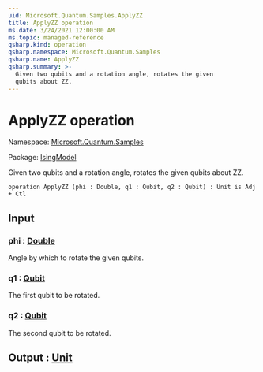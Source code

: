 ```yaml
---
uid: Microsoft.Quantum.Samples.ApplyZZ
title: ApplyZZ operation
ms.date: 3/24/2021 12:00:00 AM
ms.topic: managed-reference
qsharp.kind: operation
qsharp.namespace: Microsoft.Quantum.Samples
qsharp.name: ApplyZZ
qsharp.summary: >-
  Given two qubits and a rotation angle, rotates the given
  qubits about ZZ.
---
```


# ApplyZZ operation

Namespace: [Microsoft.Quantum.Samples](xref:Microsoft.Quantum.Samples)

Package: [IsingModel](https://nuget.org/packages/IsingModel)


Given two qubits and a rotation angle, rotates the givenqubits about ZZ.

```qsharp
operation ApplyZZ (phi : Double, q1 : Qubit, q2 : Qubit) : Unit is Adj + Ctl
```


## Input

### phi : [Double](xref:microsoft.quantum.lang-ref.double)

Angle by which to rotate the given qubits.


### q1 : [Qubit](xref:microsoft.quantum.lang-ref.qubit)

The first qubit to be rotated.


### q2 : [Qubit](xref:microsoft.quantum.lang-ref.qubit)

The second qubit to be rotated.



## Output : [Unit](xref:microsoft.quantum.lang-ref.unit)


